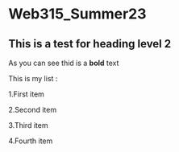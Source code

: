 # Web315_Summer23
## This is a test for heading level 2

As you can see thid is a **bold** text

This is my list : 

1.First item

2.Second item

3.Third item

4.Fourth item

 
